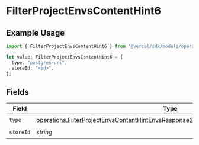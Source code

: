 # FilterProjectEnvsContentHint6

## Example Usage

```typescript
import { FilterProjectEnvsContentHint6 } from "@vercel/sdk/models/operations/filterprojectenvs.js";

let value: FilterProjectEnvsContentHint6 = {
  type: "postgres-url",
  storeId: "<id>",
};
```

## Fields

| Field                                                                                                                                                                                          | Type                                                                                                                                                                                           | Required                                                                                                                                                                                       | Description                                                                                                                                                                                    |
| ---------------------------------------------------------------------------------------------------------------------------------------------------------------------------------------------- | ---------------------------------------------------------------------------------------------------------------------------------------------------------------------------------------------- | ---------------------------------------------------------------------------------------------------------------------------------------------------------------------------------------------- | ---------------------------------------------------------------------------------------------------------------------------------------------------------------------------------------------- |
| `type`                                                                                                                                                                                         | [operations.FilterProjectEnvsContentHintEnvsResponse200ApplicationJSONResponseBodyType](../../models/operations/filterprojectenvscontenthintenvsresponse200applicationjsonresponsebodytype.md) | :heavy_check_mark:                                                                                                                                                                             | N/A                                                                                                                                                                                            |
| `storeId`                                                                                                                                                                                      | *string*                                                                                                                                                                                       | :heavy_check_mark:                                                                                                                                                                             | N/A                                                                                                                                                                                            |